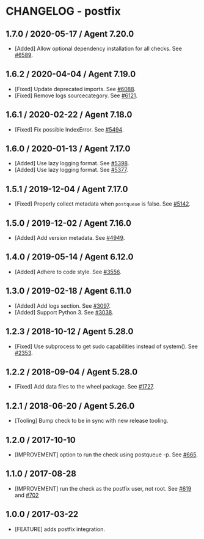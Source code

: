 # CHANGELOG - postfix

## 1.7.0 / 2020-05-17 / Agent 7.20.0

* [Added] Allow optional dependency installation for all checks. See [#6589](https://github.com/DataDog/integrations-core/pull/6589).

## 1.6.2 / 2020-04-04 / Agent 7.19.0

* [Fixed] Update deprecated imports. See [#6088](https://github.com/DataDog/integrations-core/pull/6088).
* [Fixed] Remove logs sourcecategory. See [#6121](https://github.com/DataDog/integrations-core/pull/6121).

## 1.6.1 / 2020-02-22 / Agent 7.18.0

* [Fixed] Fix possible IndexError. See [#5494](https://github.com/DataDog/integrations-core/pull/5494).

## 1.6.0 / 2020-01-13 / Agent 7.17.0

* [Added] Use lazy logging format. See [#5398](https://github.com/DataDog/integrations-core/pull/5398).
* [Added] Use lazy logging format. See [#5377](https://github.com/DataDog/integrations-core/pull/5377).

## 1.5.1 / 2019-12-04 / Agent 7.17.0

* [Fixed] Properly collect metadata when `postqueue` is false. See [#5142](https://github.com/DataDog/integrations-core/pull/5142).

## 1.5.0 / 2019-12-02 / Agent 7.16.0

* [Added] Add version metadata. See [#4949](https://github.com/DataDog/integrations-core/pull/4949).

## 1.4.0 / 2019-05-14 / Agent 6.12.0

* [Added] Adhere to code style. See [#3556](https://github.com/DataDog/integrations-core/pull/3556).

## 1.3.0 / 2019-02-18 / Agent 6.11.0

* [Added] Add logs section. See [#3097](https://github.com/DataDog/integrations-core/pull/3097).
* [Added] Support Python 3. See [#3038](https://github.com/DataDog/integrations-core/pull/3038).

## 1.2.3 / 2018-10-12 / Agent 5.28.0

* [Fixed] Use subprocess to get sudo capabilities instead of system(). See [#2353][1].

## 1.2.2 / 2018-09-04 / Agent 5.28.0

* [Fixed] Add data files to the wheel package. See [#1727][2].

## 1.2.1 / 2018-06-20 / Agent 5.26.0

* [Tooling] Bump check to be in sync with new release tooling.

## 1.2.0 / 2017-10-10

* [IMPROVEMENT] option to run the check using postqueue -p. See [#665][3].

## 1.1.0 / 2017-08-28

* [IMPROVEMENT] run the check as the postfix user, not root. See [#619][4] and [#702][5]

## 1.0.0 / 2017-03-22

* [FEATURE] adds postfix integration.

<!--- The following link definition list is generated by PimpMyChangelog --->
[1]: https://github.com/DataDog/integrations-core/pull/2353
[2]: https://github.com/DataDog/integrations-core/pull/1727
[3]: https://github.com/DataDog/integrations-core/issues/665
[4]: https://github.com/DataDog/integrations-core/issues/619
[5]: https://github.com/DataDog/integrations-core/issues/702
